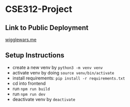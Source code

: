 # CSE312-Project

## Link to Public Deployment
[wigglewars.me](https://wigglewars.me)

## Setup Instructions
- create a new venv by ```python3 -m venv venv```
- activate venv by doing ```source venv/bin/activate```
- install requirements: ```pip install -r requirements.txt```
- cd into frontend
- run ```npm run build```
- run ```npm run dev```
- deactivate venv by ```deactivate```
